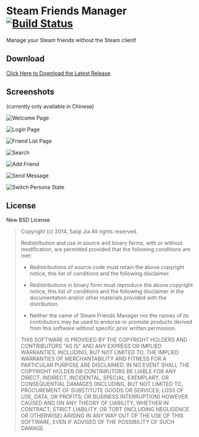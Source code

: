 # Steam Friends Manager [![Build Status][1]][2]

Manage your Steam friends without the Steam client!

## Download

[Click Here to Download the Latest Release][4]

## Screenshots

(currently only available in Chinese)

![Welcome Page][5]

![Login Page][6]

![Friend List Page][7]

![Search][8]

![Add Friend][9]

![Send Message][10]

![Switch Persona State][11]

## License

New BSD License

> Copyright (c) 2014, Saiqi Jia
> All rights reserved.
> 
> Redistribution and use in source and binary forms, with or without
> modification, are permitted provided that the following conditions are met:
> 
> * Redistributions of source code must retain the above copyright notice, this
>   list of conditions and the following disclaimer.
> 
> * Redistributions in binary form must reproduce the above copyright notice,
>   this list of conditions and the following disclaimer in the documentation
>   and/or other materials provided with the distribution.
> 
> * Neither the name of Steam Friends Manager nor the names of its
>   contributors may be used to endorse or promote products derived from
>   this software without specific prior written permission.
> 
> THIS SOFTWARE IS PROVIDED BY THE COPYRIGHT HOLDERS AND CONTRIBUTORS "AS IS"
> AND ANY EXPRESS OR IMPLIED WARRANTIES, INCLUDING, BUT NOT LIMITED TO, THE
> IMPLIED WARRANTIES OF MERCHANTABILITY AND FITNESS FOR A PARTICULAR PURPOSE ARE
> DISCLAIMED. IN NO EVENT SHALL THE COPYRIGHT HOLDER OR CONTRIBUTORS BE LIABLE
> FOR ANY DIRECT, INDIRECT, INCIDENTAL, SPECIAL, EXEMPLARY, OR CONSEQUENTIAL
> DAMAGES (INCLUDING, BUT NOT LIMITED TO, PROCUREMENT OF SUBSTITUTE GOODS OR
> SERVICES; LOSS OF USE, DATA, OR PROFITS; OR BUSINESS INTERRUPTION) HOWEVER
> CAUSED AND ON ANY THEORY OF LIABILITY, WHETHER IN CONTRACT, STRICT LIABILITY,
> OR TORT (INCLUDING NEGLIGENCE OR OTHERWISE) ARISING IN ANY WAY OUT OF THE USE
> OF THIS SOFTWARE, EVEN IF ADVISED OF THE POSSIBILITY OF SUCH DAMAGE.


  [1]: https://ci.appveyor.com/api/projects/status/jc602cxpc3ook962?svg=true
  [2]: https://ci.appveyor.com/project/stackia/steamfriendsmanager
  [3]: http://www.microsoft.com/en-us/download/details.aspx?id=42642
  [4]: https://github.com/stackia/SteamFriendsManager/releases
  [5]: http://i.imgur.com/OfhD89B.png
  [6]: http://i.imgur.com/EaD7h7k.png
  [7]: http://i.imgur.com/LCf1mR4.png
  [8]: http://i.imgur.com/wZgS4zu.png
  [9]: http://i.imgur.com/lBEkFWZ.png
  [10]: http://i.imgur.com/Fp9uuXo.png
  [11]: http://i.imgur.com/Ma0LyQv.png
